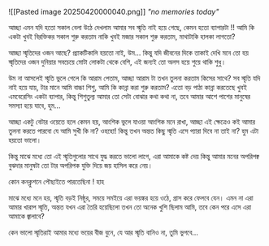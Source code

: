 ![[Pasted image 20250420000040.png]]
_"no memories today"_

আচ্ছা এমন যদি হতো সকাল বেলা উঠে দেখলাম আমার সব স্মৃতি নাই হয়ে গেছে, কেমন হতো ব্যাপারটা !! আমি কি একটা খুবই বিরক্তিকর সকাল শুরু করতাম নাকি খুবই মজার সকাল শুরু করতাম, মাথাটাকি হালকা লাগতো?

আচ্ছা স্মৃতিদের ওজন আছে? প্র্যাকটিকালি হয়তো নাই, উম... কিন্তু যদি জীবনের দিকে তাকাই দেখি মনে তো হয় স্মৃতিদের ওজন দুনিয়ার সবচেয়ে মোটা লোকটা থেকে বেশি, এই জন্যই তো অলস হয়ে শুয়ে থাকি শুধু।

উম না আসলেই স্মৃতি ভুলে গেলে কি আরাম পেতাম, আচ্ছা আরাম টা তখন তুলনা করতাম কিসের সাথে? সব স্মৃতি যদি নাই হয়ে যায়, টার মানে আমি বাচ্চা শিশু, আমি কি কান্না করা শুরু করতাম? এতো বড় পাঠা কান্না করতেছে খুবই এমবেরেসিং একটা ব্যাপার, কিন্তু শিশুতুল্য আমার তো সেটা বোঝার কথা কথা না, তবে আমার আশে পাশের মানুষের সমস্যা হয়ে যাবে, হুম...

আচ্ছা একটু বেটার ওয়েতে হলে কেমন হয়, আংশিক ভুলে যাওয়া আংশিক মনে রাখা, আচ্ছা এই ক্ষেত্রেও কই আমার তুলনা করতে পারবো যে আমি সুখী কি না?
ওহহো! কিন্তু তখন অন্তত কিছু স্মৃতি এসে প্যারা দিবে না তাই না? হুম এটা হয়তো ভালো।

কিন্তু মাঝে মধ্যে তো এই স্মৃতিগুলোর সাথে যুদ্ধ করতে ভালো লাগে, এরা আমাকে কষ্ট দেয় কিন্তু আমার মনের অপরিপক্ব বুঝদার মানুষটা তো টার অপরিপক যুক্তি দিয়ে জয় হাসিল করে নেয়। 

কোন কনক্লুশনে পৌছাইতে পারতেছিনা ! হাহ

মাঝে মধ্যে মনে হয়, স্মৃতি বড়ই নিষ্ঠুর, সময়ে সমইয়ে এরা ভয়ঙ্কর হয়ে ওঠে, গ্রাস করে ফেলবে যেন। এমন না এরা আমার খারাপ স্মৃতি, অন্তত যখন এরা তৈরি হয়েছিলো তখন তো অনেক খুশি ছিলাম আমি, তবে কেন পরে এসে এরা আমাকে জ্বালাবে?

কেন ভালো স্মৃতিরাই আমার মধ্যে ভয়ের বীজ বুনে, যে আর স্মৃতি বানিও না, তুমি ভুগবে...
